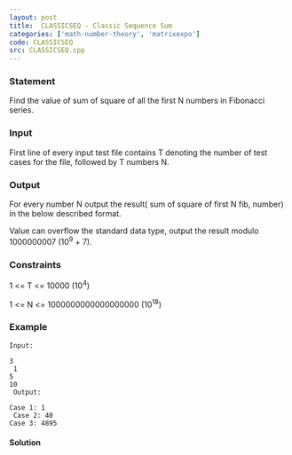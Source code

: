 ```yaml
---
layout: post
title:  CLASSICSEQ - Classic Sequence Sum
categories: ['math-number-theory', 'matrixexpo']
code: CLASSICSEQ
src: CLASSICSEQ.cpp
---
```


### **Statement**

Find the value of sum of square of all the first N numbers in Fibonacci
series.

### Input

First line of every input test file contains T denoting the number of test
cases for the file, followed by T numbers N.

### Output

For every number N output the result( sum of square of first N fib, number) in
the below described format.

Value can overflow the standard data type, output the result modulo 1000000007
(10<sup>9</sup> + 7).

### Constraints

1 <= T <= 10000 (10<sup>4</sup>)

1 <= N <= 1000000000000000000 (10<sup>18</sup>)

### Example

    
    
    Input:
    3  
     1  
    5  
    10  
     Output:
    Case 1: 1  
     Case 2: 40  
    Case 3: 4895  
    



#### **Solution**



